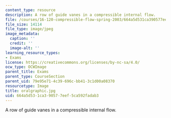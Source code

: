 ```yaml
---
content_type: resource
description: A row of guide vanes in a compressible internal flow.
file: /courses/16-120-compressible-flow-spring-2003/664a5d531ca390577eef5ca592fadab3_oralgraphic.jpg
file_size: 14114
file_type: image/jpeg
image_metadata:
  caption: ''
  credit: ''
  image-alt: ''
learning_resource_types:
- Exams
license: https://creativecommons.org/licenses/by-nc-sa/4.0/
ocw_type: OCWImage
parent_title: Exams
parent_type: CourseSection
parent_uid: 79e95e71-4c39-696c-bb41-3c1d00a08370
resourcetype: Image
title: oralgraphic.jpg
uid: 664a5d53-1ca3-9057-7eef-5ca592fadab3
---
```

A row of guide vanes in a compressible internal flow.